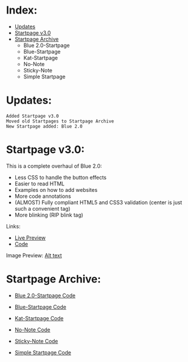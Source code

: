 Index:
=============
- [Updates](https://github.com/Bokagha/Startpages#updates)
- [Startpage v3.0](https://github.com/Bokagha/Startpages#startpage-v30)
- [Startpage Archive](https://github.com/Bokagha/Startpages#startpage-archive)
  - Blue 2.0-Startpage
  - Blue-Startpage
  - Kat-Startpage
  - No-Note
  - Sticky-Note
  - Simple Startpage

Updates:
=============
    Added Startpage v3.0
    Moved old Startpages to Startpage Archive
    New Startpage added: Blue 2.0

Startpage v3.0:
=============

This is a complete overhaul of Blue 2.0:
  - Less CSS to handle the button effects
  - Easier to read HTML 
  - Examples on how to add websites 
  - More code annotations  
  - (ALMOST) Fully compliant HTML5 and CSS3 validation (center is just such a convenient tag)
  - More blinking (RIP blink tag)

Links: 
- [Live Preview](http://bokagha.github.io/Startpages/startpage-v3.0/index.html)
- [Code](https://github.com/Bokagha/Startpages/tree/master/startpage%20v3.0)

Image Preview:
[Alt text](/preview-image.PNG)
  	
Startpage Archive: 
=============

- [Blue 2.0-Startpage Code](https://github.com/Bokagha/Startpages/tree/master/archive/blue%202.0) 

- [Blue-Startpage Code](https://github.com/Bokagha/Startpages/tree/master/archive/blue) 

- [Kat-Startpage Code](https://github.com/Bokagha/Startpages/tree/master/archive/kat-startpage)

- [No-Note Code](https://github.com/Bokagha/Startpages/tree/master/archive/no-note)

- [Sticky-Note Code](https://github.com/Bokagha/Startpages/tree/master/archive/sticky-note)

- [Simple Startpage Code](https://github.com/Bokagha/Startpages/tree/master/archive/simple) 


